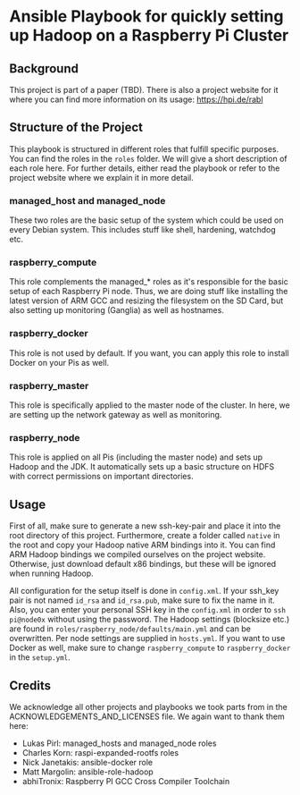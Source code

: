 # Ansible Playbook for quickly setting up Hadoop on a Raspberry Pi Cluster
## Background
This project is part of a paper (TBD). There is also a project website for it where you can find more information on its usage: https://hpi.de/rabl

## Structure of the Project
This playbook is structured in different roles that fulfill specific purposes. You can find the roles in the `roles` folder. We will give a short description of each role here. For further details, either read the playbook or refer to the project website where we explain it in more detail.

### managed_host and managed_node
These two roles are the basic setup of the system which could be used on every Debian system. This includes stuff like shell, hardening, watchdog etc.

### raspberry_compute
This role complements the managed_\* roles as it's responsible for the basic setup of each Raspberry Pi node. Thus, we are doing stuff like installing the latest version of ARM GCC and resizing the filesystem on the SD Card, but also setting up monitoring (Ganglia) as well as hostnames.

### raspberry_docker
This role is not used by default. If you want, you can apply this role to install Docker on your Pis as well.

### raspberry_master
This role is specifically applied to the master node of the cluster. In here, we are setting up the network gateway as well as monitoring.

### raspberry_node
This role is applied on all Pis (including the master node) and sets up Hadoop and the JDK. It automatically sets up a basic structure on HDFS with correct permissions on important directories.

## Usage
First of all, make sure to generate a new ssh-key-pair and place it into the root directory of this project. Furthermore, create a folder called `native` in the root and copy your Hadoop native ARM bindings into it. You can find ARM Hadoop bindings we compiled ourselves on the project website. Otherwise, just download default x86 bindings, but these will be ignored when running Hadoop.

All configuration for the setup itself is done in `config.xml`. If your ssh_key pair is not named `id_rsa` and `id_rsa.pub`, make sure to fix the name in it. Also, you can enter your personal SSH key in the `config.xml` in order to `ssh pi@node0x` without using the password. The Hadoop settings (blocksize etc.) are found in `roles/raspberry_node/defaults/main.yml` and can be overwritten. Per node settings are supplied in `hosts.yml`. If you want to use Docker as well, make sure to change `raspberry_compute` to `raspberry_docker` in the `setup.yml`.

## Credits
We acknowledge all other projects and playbooks we took parts from in the ACKNOWLEDGEMENTS_AND_LICENSES file. We again want to thank them here:

- Lukas Pirl: managed_hosts and managed_node roles
- Charles Korn: raspi-expanded-rootfs roles
- Nick Janetakis: ansible-docker role
- Matt Margolin: ansible-role-hadoop
- abhiTronix: Raspberry PI GCC Cross Compiler Toolchain
